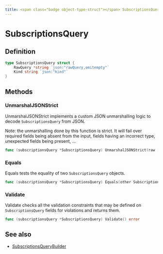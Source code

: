 ```yaml
---
title: <span class="badge object-type-struct"></span> SubscriptionsQuery
---
```

# <span class="badge object-type-struct"></span> SubscriptionsQuery

## Definition

```go
type SubscriptionsQuery struct {
    RawQuery *string `json:"rawQuery,omitempty"`
    Kind string `json:"kind"`
}
```
## Methods

### <span class="badge object-method"></span> UnmarshalJSONStrict

UnmarshalJSONStrict implements a custom JSON unmarshalling logic to decode `SubscriptionsQuery` from JSON.

Note: the unmarshalling done by this function is strict. It will fail over required fields being absent from the input, fields having an incorrect type, unexpected fields being present, …

```go
func (subscriptionsQuery *SubscriptionsQuery) UnmarshalJSONStrict(raw []byte) error
```

### <span class="badge object-method"></span> Equals

Equals tests the equality of two `SubscriptionsQuery` objects.

```go
func (subscriptionsQuery *SubscriptionsQuery) Equals(other SubscriptionsQuery) bool
```

### <span class="badge object-method"></span> Validate

Validate checks all the validation constraints that may be defined on `SubscriptionsQuery` fields for violations and returns them.

```go
func (subscriptionsQuery *SubscriptionsQuery) Validate() error
```

## See also

 * <span class="badge builder"></span> [SubscriptionsQueryBuilder](./builder-SubscriptionsQueryBuilder.md)
